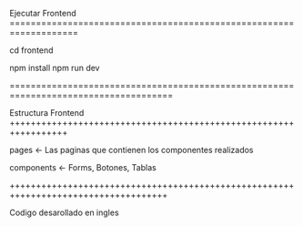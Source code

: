 Ejecutar Frontend ===================================================================

cd frontend

npm install
npm run dev

=====================================================================================

Estructura Frontend +++++++++++++++++++++++++++++++++++++++++++++++++++++++++++++++++

pages <- Las paginas que contienen los componentes realizados

components <- Forms, Botones, Tablas

++++++++++++++++++++++++++++++++++++++++++++++++++++++++++++++++++++++++++++++++++++

Codigo desarollado en ingles
